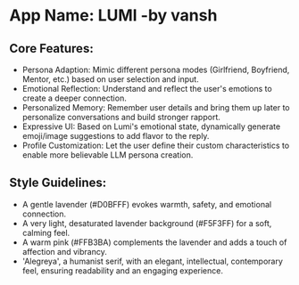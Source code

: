 # **App Name**: LUMI -by vansh

## Core Features:

- Persona Adaption: Mimic different persona modes (Girlfriend, Boyfriend, Mentor, etc.) based on user selection and input.
- Emotional Reflection: Understand and reflect the user's emotions to create a deeper connection.
- Personalized Memory: Remember user details and bring them up later to personalize conversations and build stronger rapport.
- Expressive UI: Based on Lumi's emotional state, dynamically generate emoji/image suggestions to add flavor to the reply.
- Profile Customization: Let the user define their custom characteristics to enable more believable LLM persona creation.

## Style Guidelines:

- A gentle lavender (#D0BFFF) evokes warmth, safety, and emotional connection.
- A very light, desaturated lavender background (#F5F3FF) for a soft, calming feel.
- A warm pink (#FFB3BA) complements the lavender and adds a touch of affection and vibrancy.
- 'Alegreya', a humanist serif, with an elegant, intellectual, contemporary feel, ensuring readability and an engaging experience.